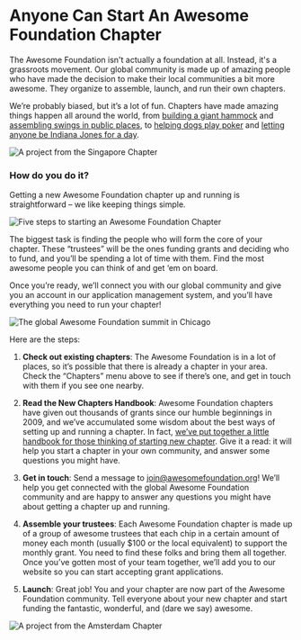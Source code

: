 # Anyone Can Start An Awesome Foundation Chapter

The Awesome Foundation isn't actually a foundation at all. Instead, it's a grassroots movement. Our global community is made up of amazing people who have made the decision to make their local communities a bit more awesome. They organize to assemble, launch, and run their own chapters.

We’re probably biased, but it’s a lot of fun. Chapters have made amazing things happen all around the world, from [building a giant hammock](https://www.awesomefoundation.org/en/projects/188-the-big-hammock) and [assembling swings in public places](https://www.awesomefoundation.org/en/projects/2598-swings), to [helping dogs play poker](https://www.awesomefoundation.org/en/projects/50233-dogs-playing-poker-live) and [letting anyone be Indiana Jones for a day](https://www.awesomefoundation.org/en/projects/5071-indiana-jones-and-the-alley-of-doom).

<div class="image-holder">
  <img src="/images/start-a-chapter-0.jpg" alt="A project from the Singapore Chapter">
</div>

### How do you do it?

Getting a new Awesome Foundation chapter up and running is straightforward – we like keeping things simple.

<div class="image-holder">
  <img src="/images/new-chapter-steps.png" alt="Five steps to starting an Awesome Foundation Chapter">
</div>

The biggest task is finding the people who will form the core of your chapter. These “trustees” will be the ones funding grants and deciding who to fund, and you’ll be spending a lot of time with them. Find the most awesome people you can think of and get ‘em on board.

Once you’re ready, we’ll connect you with our global community and give you an account in our application management system, and you’ll have everything you need to run your chapter!

<div class="image-holder">
  <img src="/images/start-a-chapter-1.jpg" alt="The global Awesome Foundation summit in Chicago">
</div>

Here are the steps:

1. **Check out existing chapters**: The Awesome Foundation is in a lot of places, so it’s possible that there is already a chapter in your area. Check the “Chapters” menu above to see if there’s one, and get in touch with them if you see one nearby.

2. **Read the New Chapters Handbook**: Awesome Foundation chapters have given out thousands of grants since our humble beginnings in 2009, and we’ve accumulated some wisdom about the best ways of setting up and running a chapter. In fact, [we’ve put together a little handbook for those thinking of starting new chapter](http://wiki.awesomestudies.org/images/9/92/Awesome_Foundation_New_Chapter_Handbook.pdf). Give it a read: it will help you start a chapter in your own community, and answer some questions you might have.

3. **Get in touch**: Send a message to [join@awesomefoundation.org](mailto:join@awesomefoundation.org)! We’ll help you get connected with the global Awesome Foundation community and are happy to answer any questions you might have about getting a chapter up and running.

4. **Assemble your trustees**: Each Awesome Foundation chapter is made up of a group of awesome trustees that each chip in a certain amount of money each month (usually $100 or the local equivalent) to support the monthly grant. You need to find these folks and bring them all together. Once you’ve gotten most of your team together, we’ll add you to our website so you can start accepting grant applications.

5. **Launch**: Great job! You and your chapter are now part of the Awesome Foundation community. Tell everyone about your new chapter and start funding the fantastic, wonderful, and (dare we say) awesome.

<div class="image-holder">
  <img src="/images/start-a-chapter-2.jpg" alt="A project from the Amsterdam Chapter">
</div>
